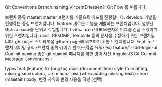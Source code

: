 Git Conventions
Branch naming
VincentDriessen의 Git Flow 를 따릅니다.

브랜치 종류
master: master 브랜치를 기준으로 배포를 진행합니다.
develop: 개발을 진행하는 중심 브랜치입니다.
feature: 새로운 기능을 개발하는 브랜치입니다. 생성된 Github Issue를 단위로 작업합니다.
hotfix: main 배포 브랜치의 버그를 긴급 수정하기 위한 브랜치입니다.
docs: README, Template 등의 문서를 수정하기 위한 브랜치입니다.
gh-page: 스토리북을 github-page에 배포하기 위한 브랜치입니다.
Feature 브랜치 네이밍 규칙
{브랜치 종류}/{이슈 번호}-{작업 요약}
ex) feature/1-add-login-ui
Commit naming
좋은 git commit 메시지를 위한 영어 사전
AngularJS Git Commit Message Conventions
<type>: <subject>
<BLANK LINE>

<body>
types
feat (feature)
fix (bug fix)
docs (documentation)
style (formatting, missing semi colons, …)
refactor
test (when adding missing tests)
chore (maintain)
body: 변경 사유와 변경 내용을 작성 (선택)
